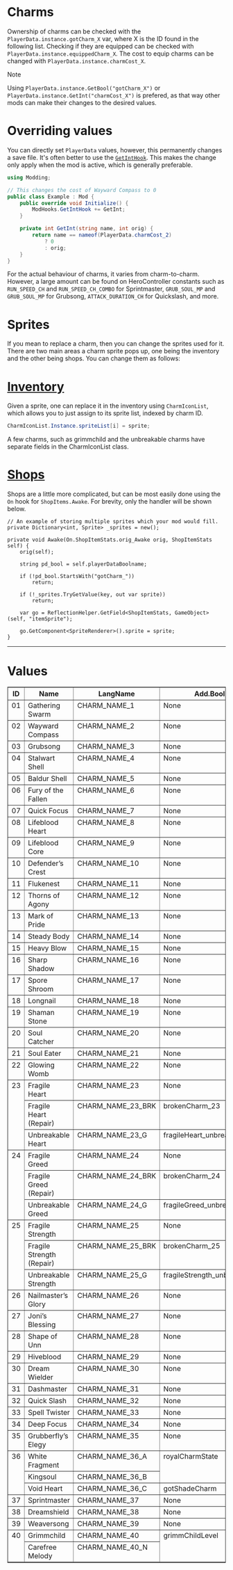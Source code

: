 Charms
======

Ownership of charms can be checked with the `PlayerData.instance.gotCharm_X`
var, where X is the ID found in the following list. Checking if they are
equipped can be checked with `PlayerData.instance.equippedCharm_X`. The cost to
equip charms can be changed with `PlayerData.instance.charmCost_X`.

> [!Note]
> Using `PlayerData.instance.GetBool("gotCharm_X")` or
> `PlayerData.instance.GetInt("charmCost_X")` is prefered, as that way 
> other mods can make their changes to the desired values.

Overriding values
=================
You can directly set `PlayerData` values, however, this permanently changes a
save file. It's often better to use the [`GetIntHook`](xref:Modding.ModHooks.GetIntHook).
This makes the change only apply when the mod is active, which is generally preferable.

```cs
using Modding;

// This changes the cost of Wayward Compass to 0
public class Example : Mod {
    public override void Initialize() {
        ModHooks.GetIntHook += GetInt;
    }

    private int GetInt(string name, int orig) {
        return name == nameof(PlayerData.charmCost_2)
            ? 0
            : orig;
    }
}
```

For the actual behaviour of charms, it varies from charm-to-charm. However,
a large amount can be found on HeroController constants such as `RUN_SPEED_CH`
and `RUN_SPEED_CH_COMBO` for Sprintmaster, `GRUB_SOUL_MP` and `GRUB_SOUL_MP`
for Grubsong, `ATTACK_DURATION_CH` for Quickslash, and more.

Sprites
=======
If you mean to replace a charm, then you can change the sprites used for it.
There are two main areas a charm sprite pops up, one being the inventory and
the other being shops. You can change them as follows:

# [Inventory](#tab/tabid-1)
Given a sprite, one can replace it in the inventory using `CharmIconList`,
which allows you to just assign to its sprite list, indexed by charm ID.
```cs
CharmIconList.Instance.spriteList[i] = sprite;
```
A few charms, such as grimmchild and the unbreakable charms have separate
fields in the CharmIconList class.

# [Shops](#tab/tabid-2)
Shops are a little more complicated, but can be most easily done using
the `On` hook for `ShopItems.Awake`. For brevity, only the handler will
be shown below.
```
// An example of storing multiple sprites which your mod would fill.
private Dictionary<int, Sprite> _sprites = new();

private void Awake(On.ShopItemStats.orig_Awake orig, ShopItemStats self) {
    orig(self);

    string pd_bool = self.playerDataBoolname;

    if (!pd_bool.StartsWith("gotCharm_"))
        return;

    if (!_sprites.TryGetValue(key, out var sprite))
        return;

    var go = ReflectionHelper.GetField<ShopItemStats, GameObject>(self, "itemSprite");
    
    go.GetComponent<SpriteRenderer>().sprite = sprite;
}
```
***

Values
======

<table class="docutils" border="1">
    <colgroup>
        <col width="5%">
        <col width="36%">
        <col width="23%">
        <col width="37%">
    </colgroup>
    <thead valign="bottom">
        <tr class="row-odd">
            <th class="head">ID</th>
            <th class="head">Name</th>
            <th class="head">LangName</th>
            <th class="head">Add.Bool</th>
        </tr>
    </thead>
    <tbody valign="top">
        <tr class="row-even">
            <td>01</td>
            <td>Gathering Swarm</td>
            <td>CHARM_NAME_1</td>
            <td>None</td>
        </tr>
        <tr class="row-odd">
            <td>02</td>
            <td>Wayward Compass</td>
            <td>CHARM_NAME_2</td>
            <td>None</td>
        </tr>
        <tr class="row-even">
            <td>03</td>
            <td>Grubsong</td>
            <td>CHARM_NAME_3</td>
            <td>None</td>
        </tr>
        <tr class="row-odd">
            <td>04</td>
            <td>Stalwart Shell</td>
            <td>CHARM_NAME_4</td>
            <td>None</td>
        </tr>
        <tr class="row-even">
            <td>05</td>
            <td>Baldur Shell</td>
            <td>CHARM_NAME_5</td>
            <td>None</td>
        </tr>
        <tr class="row-odd">
            <td>06</td>
            <td>Fury of the Fallen</td>
            <td>CHARM_NAME_6</td>
            <td>None</td>
        </tr>
        <tr class="row-even">
            <td>07</td>
            <td>Quick Focus</td>
            <td>CHARM_NAME_7</td>
            <td>None</td>
        </tr>
        <tr class="row-odd">
            <td>08</td>
            <td>Lifeblood Heart</td>
            <td>CHARM_NAME_8</td>
            <td>None</td>
        </tr>
        <tr class="row-even">
            <td>09</td>
            <td>Lifeblood Core</td>
            <td>CHARM_NAME_9</td>
            <td>None</td>
        </tr>
        <tr class="row-odd">
            <td>10</td>
            <td>Defender’s Crest</td>
            <td>CHARM_NAME_10</td>
            <td>None</td>
        </tr>
        <tr class="row-even">
            <td>11</td>
            <td>Flukenest</td>
            <td>CHARM_NAME_11</td>
            <td>None</td>
        </tr>
        <tr class="row-odd">
            <td>12</td>
            <td>Thorns of Agony</td>
            <td>CHARM_NAME_12</td>
            <td>None</td>
        </tr>
        <tr class="row-even">
            <td>13</td>
            <td>Mark of Pride</td>
            <td>CHARM_NAME_13</td>
            <td>None</td>
        </tr>
        <tr class="row-odd">
            <td>14</td>
            <td>Steady Body</td>
            <td>CHARM_NAME_14</td>
            <td>None</td>
        </tr>
        <tr class="row-even">
            <td>15</td>
            <td>Heavy Blow</td>
            <td>CHARM_NAME_15</td>
            <td>None</td>
        </tr>
        <tr class="row-odd">
            <td>16</td>
            <td>Sharp Shadow</td>
            <td>CHARM_NAME_16</td>
            <td>None</td>
        </tr>
        <tr class="row-even">
            <td>17</td>
            <td>Spore Shroom</td>
            <td>CHARM_NAME_17</td>
            <td>None</td>
        </tr>
        <tr class="row-odd">
            <td>18</td>
            <td>Longnail</td>
            <td>CHARM_NAME_18</td>
            <td>None</td>
        </tr>
        <tr class="row-even">
            <td>19</td>
            <td>Shaman Stone</td>
            <td>CHARM_NAME_19</td>
            <td>None</td>
        </tr>
        <tr class="row-odd">
            <td>20</td>
            <td>Soul Catcher</td>
            <td>CHARM_NAME_20</td>
            <td>None</td>
        </tr>
        <tr class="row-even">
            <td>21</td>
            <td>Soul Eater</td>
            <td>CHARM_NAME_21</td>
            <td>None</td>
        </tr>
        <tr class="row-odd">
            <td>22</td>
            <td>Glowing Womb</td>
            <td>CHARM_NAME_22</td>
            <td>None</td>
        </tr>
        <tr class="row-even">
            <td rowspan="3">23</td>
            <td>Fragile Heart</td>
            <td>CHARM_NAME_23</td>
            <td>None</td>
        </tr>
        <tr class="row-odd">
            <td>Fragile Heart (Repair)</td>
            <td>CHARM_NAME_23_BRK</td>
            <td>brokenCharm_23</td>
        </tr>
        <tr class="row-even">
            <td>Unbreakable Heart</td>
            <td>CHARM_NAME_23_G</td>
            <td>fragileHeart_unbreakable</td>
        </tr>
        <tr class="row-odd">
            <td rowspan="3">24</td>
            <td>Fragile Greed</td>
            <td>CHARM_NAME_24</td>
            <td>None</td>
        </tr>
        <tr class="row-even">
            <td>Fragile Greed (Repair)</td>
            <td>CHARM_NAME_24_BRK</td>
            <td>brokenCharm_24</td>
        </tr>
        <tr class="row-odd">
            <td>Unbreakable Greed</td>
            <td>CHARM_NAME_24_G</td>
            <td>fragileGreed_unbreakable</td>
        </tr>
        <tr class="row-even">
            <td rowspan="3">25</td>
            <td>Fragile Strength</td>
            <td>CHARM_NAME_25</td>
            <td>None</td>
        </tr>
        <tr class="row-odd">
            <td>Fragile Strength (Repair)</td>
            <td>CHARM_NAME_25_BRK</td>
            <td>brokenCharm_25</td>
        </tr>
        <tr class="row-even">
            <td>Unbreakable Strength</td>
            <td>CHARM_NAME_25_G</td>
            <td>fragileStrength_unbreakable</td>
        </tr>
        <tr class="row-odd">
            <td>26</td>
            <td>Nailmaster’s Glory</td>
            <td>CHARM_NAME_26</td>
            <td>None</td>
        </tr>
        <tr class="row-even">
            <td>27</td>
            <td>Joni’s Blessing</td>
            <td>CHARM_NAME_27</td>
            <td>None</td>
        </tr>
        <tr class="row-odd">
            <td>28</td>
            <td>Shape of Unn</td>
            <td>CHARM_NAME_28</td>
            <td>None</td>
        </tr>
        <tr class="row-even">
            <td>29</td>
            <td>Hiveblood</td>
            <td>CHARM_NAME_29</td>
            <td>None</td>
        </tr>
        <tr class="row-odd">
            <td>30</td>
            <td>Dream Wielder</td>
            <td>CHARM_NAME_30</td>
            <td>None</td>
        </tr>
        <tr class="row-even">
            <td>31</td>
            <td>Dashmaster</td>
            <td>CHARM_NAME_31</td>
            <td>None</td>
        </tr>
        <tr class="row-odd">
            <td>32</td>
            <td>Quick Slash</td>
            <td>CHARM_NAME_32</td>
            <td>None</td>
        </tr>
        <tr class="row-even">
            <td>33</td>
            <td>Spell Twister</td>
            <td>CHARM_NAME_33</td>
            <td>None</td>
        </tr>
        <tr class="row-odd">
            <td>34</td>
            <td>Deep Focus</td>
            <td>CHARM_NAME_34</td>
            <td>None</td>
        </tr>
        <tr class="row-even">
            <td>35</td>
            <td>Grubberfly’s Elegy</td>
            <td>CHARM_NAME_35</td>
            <td>None</td>
        </tr>
        <tr class="row-odd">
            <td rowspan="3">36</td>
            <td>White Fragment</td>
            <td>CHARM_NAME_36_A</td>
            <td rowspan="2">royalCharmState</td>
        </tr>
        <tr class="row-even">
            <td>Kingsoul</td>
            <td>CHARM_NAME_36_B</td>
        </tr>
        <tr class="row-odd">
            <td>Void Heart</td>
            <td>CHARM_NAME_36_C</td>
            <td>gotShadeCharm</td>
        </tr>
        <tr class="row-even">
            <td>37</td>
            <td>Sprintmaster</td>
            <td>CHARM_NAME_37</td>
            <td>None</td>
        </tr>
        <tr class="row-odd">
            <td>38</td>
            <td>Dreamshield</td>
            <td>CHARM_NAME_38</td>
            <td>None</td>
        </tr>
        <tr class="row-even">
            <td>39</td>
            <td>Weaversong</td>
            <td>CHARM_NAME_39</td>
            <td>None</td>
        </tr>
        <tr class="row-odd">
            <td rowspan="2">40</td>
            <td>Grimmchild</td>
            <td>CHARM_NAME_40</td>
            <td rowspan="2">grimmChildLevel</td>
        </tr>
        <tr class="row-even">
            <td>Carefree Melody</td>
            <td>CHARM_NAME_40_N</td>
        </tr>
    </tbody>
</table>
